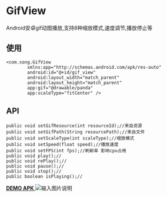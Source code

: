 # GifView
Android安卓gif动图播放,支持8种缩放模式,速度调节,播放停止等

## 使用
```
<com.song.GifView
        xmlns:app="http://schemas.android.com/apk/res-auto"
        android:id="@+id/gif_view"
        android:layout_width="match_parent"
        android:layout_height="match_parent"
        app:gif="@drawable/panda"
        app:scaleType="fitCenter" />
```
## API
```
public void setGifResource(int resourceId);//来自资源
public void setGifPath(String resourcePath);//来自文件
public void setScaleType(int scaleType);//缩放模式
public void setSpeed(float speed);//播放速度
public void setFPS(int fps);//刷新率 影响cpu占用
public void play();//
public void rePlay();//
public void pause();//
public void stop();//
public boolean isPlaying();//
```

[ **DEMO APK** ](https://raw.githubusercontent.com/tohodog/GifView/master/gifdemo.apk)
![输入图片说明](http://raw.githubusercontent.com/tohodog/GifView/master/demo.jpg "在这里输入图片标题")
